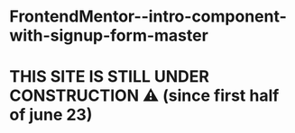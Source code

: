# FrontendMentor--intro-component-with-signup-form-master

# THIS SITE IS STILL UNDER CONSTRUCTION ⚠️ (since first half of june 23)
